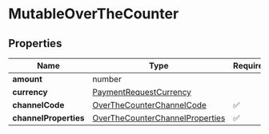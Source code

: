 # MutableOverTheCounter



## Properties

Name | Type | Required | Description
------------ | ------------- | ------------- | -------------
**amount** | number |  | 
**currency** | [PaymentRequestCurrency](PaymentRequestCurrency.md) |  | 
**channelCode** | [OverTheCounterChannelCode](OverTheCounterChannelCode.md) | ✅ | 
**channelProperties** | [OverTheCounterChannelProperties](OverTheCounterChannelProperties.md) | ✅ | 


